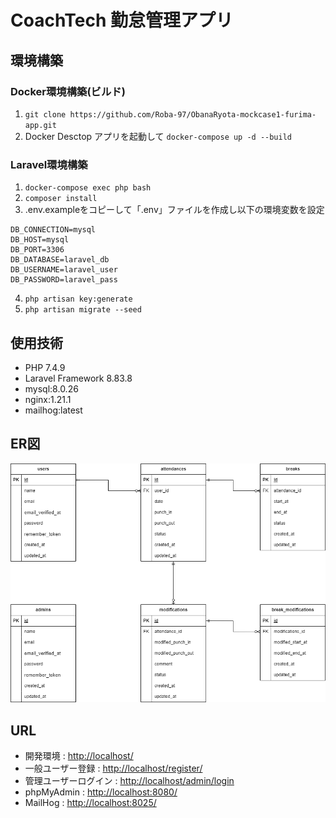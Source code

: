 # CoachTech 勤怠管理アプリ

## 環境構築

### Docker環境構築(ビルド)
1. `git clone https://github.com/Roba-97/ObanaRyota-mockcase1-furima-app.git`
2. Docker Desctop アプリを起動して `docker-compose up -d --build`

### Laravel環境構築
1. `docker-compose exec php bash`
2. `composer install`
3. .env.exampleをコピーして「.env」ファイルを作成し以下の環境変数を設定
``` copy
DB_CONNECTION=mysql
DB_HOST=mysql
DB_PORT=3306
DB_DATABASE=laravel_db
DB_USERNAME=laravel_user
DB_PASSWORD=laravel_pass
```
4. `php artisan key:generate`
5. `php artisan migrate --seed`

## 使用技術
- PHP 7.4.9
- Laravel Framework 8.83.8
- mysql:8.0.26
- nginx:1.21.1
- mailhog:latest

## ER図
![ER図](/src/ER-diagram.drawio.png)

## URL
- 開発環境 : [http://localhost/](http://localhost/ )
- 一般ユーザー登録 : [http://localhost/register/](http://localhost/register)
- 管理ユーザーログイン : [http://localhost/admin/login](http://localhost/admin/login)
- phpMyAdmin : [http://localhost:8080/](http://localhost:8080/)
- MailHog : [http://localhost:8025/](http://localhost:8025/)
